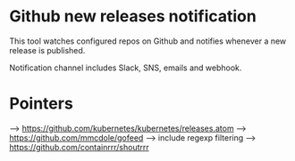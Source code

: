 Github new releases notification
====

This tool watches configured repos on Github 
and notifies whenever a new release is published.

Notification channel includes Slack, SNS, emails and webhook.

# Pointers

--> https://github.com/kubernetes/kubernetes/releases.atom
--> https://github.com/mmcdole/gofeed
--> include regexp filtering
--> https://github.com/containrrr/shoutrrr
